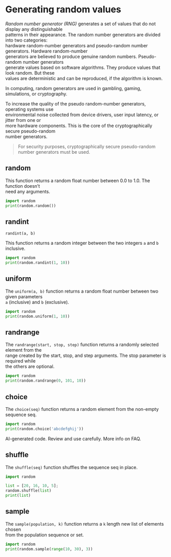 # Generating random values

*Random number generator (RNG)* generates a set of values that do not display any distinguishable  
patterns in their appearance. The random number generators are divided into two categories:  
hardware random-number generators and pseudo-random number generators. Hardware random-number  
generators are believed to produce genuine random numbers. Pseudo-random number generators  
generate values based on software algorithms. They produce values that look random. But these  
values are deterministic and can be reproduced, if the algorithm is known.

In computing, random generators are used in gambling, gaming, simulations, or cryptography.  

To increase the quality of the pseudo random-number generators, operating systems use  
environmental noise collected from device drivers, user input latency, or jitter from one or  
more hardware components. This is the core of the cryptographically secure pseudo-random  
number generators.

> For security purposes, cryptographically secure pseudo-random number generators must be used.  

## random 

This function returns a random float number between 0.0 to 1.0. The function doesn’t  
need any arguments.


```python
import random
print(random.random())
```

## randint

`randint(a, b)`  

This function returns a random integer between the two integers `a` and `b` inclusive.


```python
import random
print(random.randint(1, 10))
```

## uniform

The `uniform(a, b)` function returns a random float number between two given parameters    
`a` (inclusive) and `b` (exclusive).


```python
import random
print(random.uniform(1, 10))
```

## randrange

The `randrange(start, stop, step)` function returns a randomly selected element from the  
range created by the start, stop, and step arguments. The stop parameter is required while  
the others are optional.


```python
import random
print(random.randrange(0, 101, 10))
```

## choice

The `choice(seq)` function returns a random element from the non-empty sequence seq.  

```python
import random
print(random.choice('abcdefghij'))
```

AI-generated code. Review and use carefully. More info on FAQ.

## shuffle

The `shuffle(seq)` function shuffles the sequence seq in place.  


```python
import random

list = [20, 16, 10, 5];
random.shuffle(list)
print(list)
```

## sample

The `sample(population, k)` function returns a `k` length new list of elements chosen  
from the population sequence or set.

```python
import random
print(random.sample(range(10, 30), 3))
```

